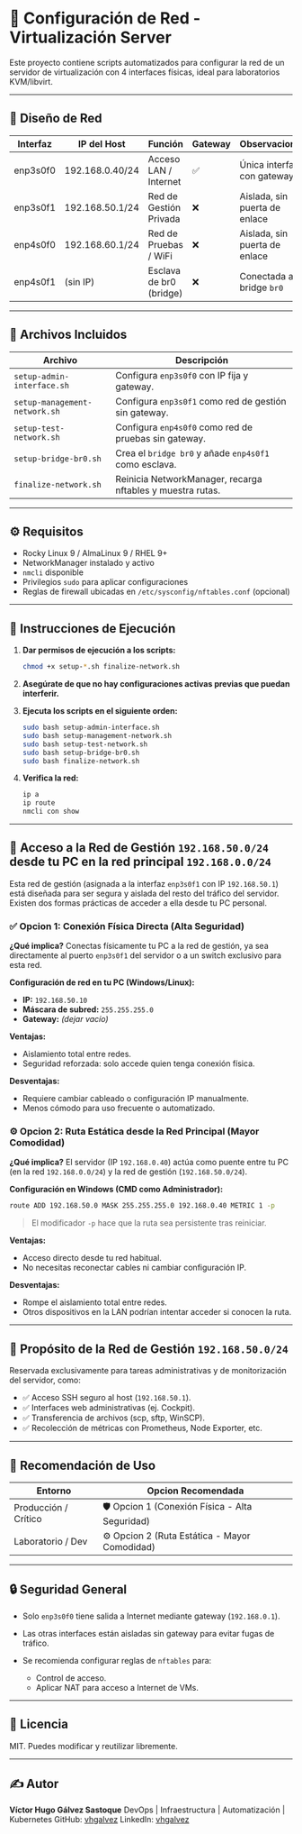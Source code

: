 # 📧 Configuración de Red - Virtualización Server

Este proyecto contiene scripts automatizados para configurar la red de un servidor de virtualización con 4 interfaces físicas, ideal para laboratorios KVM/libvirt.

---

## 🧽 Diseño de Red

| Interfaz | IP del Host     | Función                 | Gateway | Observaciones                 |
| -------- | --------------- | ----------------------- | ------- | ----------------------------- |
| enp3s0f0 | 192.168.0.40/24 | Acceso LAN / Internet   | ✅       | Única interfaz con gateway    |
| enp3s0f1 | 192.168.50.1/24 | Red de Gestión Privada  | ❌       | Aislada, sin puerta de enlace |
| enp4s0f0 | 192.168.60.1/24 | Red de Pruebas / WiFi   | ❌       | Aislada, sin puerta de enlace |
| enp4s0f1 | (sin IP)        | Esclava de br0 (bridge) | ❌       | Conectada al bridge `br0`     |

---

## 📂 Archivos Incluidos

| Archivo                       | Descripción                                                |
| ----------------------------- | ---------------------------------------------------------- |
| `setup-admin-interface.sh`    | Configura `enp3s0f0` con IP fija y gateway.                |
| `setup-management-network.sh` | Configura `enp3s0f1` como red de gestión sin gateway.      |
| `setup-test-network.sh`       | Configura `enp4s0f0` como red de pruebas sin gateway.      |
| `setup-bridge-br0.sh`         | Crea el `bridge br0` y añade `enp4s0f1` como esclava.      |
| `finalize-network.sh`         | Reinicia NetworkManager, recarga nftables y muestra rutas. |

---

## ⚙️ Requisitos

* Rocky Linux 9 / AlmaLinux 9 / RHEL 9+
* NetworkManager instalado y activo
* `nmcli` disponible
* Privilegios `sudo` para aplicar configuraciones
* Reglas de firewall ubicadas en `/etc/sysconfig/nftables.conf` (opcional)

---

## 🚀 Instrucciones de Ejecución

1. **Dar permisos de ejecución a los scripts:**

   ```bash
   chmod +x setup-*.sh finalize-network.sh
   ```

2. **Asegúrate de que no hay configuraciones activas previas que puedan interferir.**

3. **Ejecuta los scripts en el siguiente orden:**

   ```bash
   sudo bash setup-admin-interface.sh
   sudo bash setup-management-network.sh
   sudo bash setup-test-network.sh
   sudo bash setup-bridge-br0.sh
   sudo bash finalize-network.sh
   ```

4. **Verifica la red:**

   ```bash
   ip a
   ip route
   nmcli con show
   ```

---

## 🌟 Acceso a la Red de Gestión `192.168.50.0/24` desde tu PC en la red principal `192.168.0.0/24`

Esta red de gestión (asignada a la interfaz `enp3s0f1` con IP `192.168.50.1`) está diseñada para ser segura y aislada del resto del tráfico del servidor. Existen dos formas prácticas de acceder a ella desde tu PC personal.

### ✅ Opcion 1: Conexión Física Directa (Alta Seguridad)

**¿Qué implica?**
Conectas físicamente tu PC a la red de gestión, ya sea directamente al puerto `enp3s0f1` del servidor o a un switch exclusivo para esta red.

**Configuración de red en tu PC (Windows/Linux):**

* **IP:** `192.168.50.10`
* **Máscara de subred:** `255.255.255.0`
* **Gateway:** *(dejar vacío)*

**Ventajas:**

* Aislamiento total entre redes.
* Seguridad reforzada: solo accede quien tenga conexión física.

**Desventajas:**

* Requiere cambiar cableado o configuración IP manualmente.
* Menos cómodo para uso frecuente o automatizado.

### ⚙️ Opcion 2: Ruta Estática desde la Red Principal (Mayor Comodidad)

**¿Qué implica?**
El servidor (IP `192.168.0.40`) actúa como puente entre tu PC (en la red `192.168.0.0/24`) y la red de gestión (`192.168.50.0/24`).

**Configuración en Windows (CMD como Administrador):**

```cmd
route ADD 192.168.50.0 MASK 255.255.255.0 192.168.0.40 METRIC 1 -p
```

> El modificador `-p` hace que la ruta sea persistente tras reiniciar.

**Ventajas:**

* Acceso directo desde tu red habitual.
* No necesitas reconectar cables ni cambiar configuración IP.

**Desventajas:**

* Rompe el aislamiento total entre redes.
* Otros dispositivos en la LAN podrían intentar acceder si conocen la ruta.

---

## 🔐 Propósito de la Red de Gestión `192.168.50.0/24`

Reservada exclusivamente para tareas administrativas y de monitorización del servidor, como:

* ✅ Acceso SSH seguro al host (`192.168.50.1`).
* ✅ Interfaces web administrativas (ej. Cockpit).
* ✅ Transferencia de archivos (scp, sftp, WinSCP).
* ✅ Recolección de métricas con Prometheus, Node Exporter, etc.

---

## 📌 Recomendación de Uso

| Entorno              | Opcion Recomendada                              |
| -------------------- | ----------------------------------------------- |
| Producción / Crítico | 🛡️ Opcion 1 (Conexión Física - Alta Seguridad) |
| Laboratorio / Dev    | ⚙️ Opcion 2 (Ruta Estática - Mayor Comodidad)   |

---

## 🔒 Seguridad General

* Solo `enp3s0f0` tiene salida a Internet mediante gateway (`192.168.0.1`).
* Las otras interfaces están aisladas sin gateway para evitar fugas de tráfico.
* Se recomienda configurar reglas de `nftables` para:

  * Control de acceso.
  * Aplicar NAT para acceso a Internet de VMs.

---

## 📄 Licencia

MIT. Puedes modificar y reutilizar libremente.

---

## ✍️ Autor

**Víctor Hugo Gálvez Sastoque**
DevOps | Infraestructura | Automatización | Kubernetes
GitHub: [vhgalvez](https://github.com/vhgalvez)
LinkedIn: [vhgalvez](https://www.linkedin.com/in/vhgalvez/)
